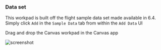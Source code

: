 ### Data set

This workpad is built off the flight sample data set made available in 6.4. Simply click `Add` in the `Sample Data` tab from within the `Add Data` UI

Drag and drop the Canvas workpad in the Canvas app

![screenshot](https://github.com/alexfrancoeur/kibana_canvas_examples/blob/master/images/flight_data.png)
